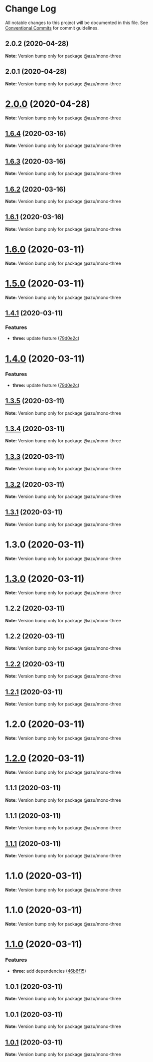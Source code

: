 # Change Log

All notable changes to this project will be documented in this file.
See [Conventional Commits](https://conventionalcommits.org) for commit guidelines.

## 2.0.2 (2020-04-28)

**Note:** Version bump only for package @azu/mono-three





## 2.0.1 (2020-04-28)

**Note:** Version bump only for package @azu/mono-three





# [2.0.0](https://github.com/azu/lerna-monorepo-github-actions-release/compare/v1.6.4...v2.0.0) (2020-04-28)

**Note:** Version bump only for package @azu/mono-three





## [1.6.4](https://github.com/azu/lerna-monorepo-github-actions-release/compare/v1.6.2...v1.6.4) (2020-03-16)

**Note:** Version bump only for package @azu/mono-three





## [1.6.3](https://github.com/azu/lerna-monorepo-github-actions-release/compare/v1.6.2...v1.6.3) (2020-03-16)

**Note:** Version bump only for package @azu/mono-three





## [1.6.2](https://github.com/azu/lerna-monorepo-github-actions-release/compare/v1.6.0...v1.6.2) (2020-03-16)

**Note:** Version bump only for package @azu/mono-three





## [1.6.1](https://github.com/azu/lerna-monorepo-github-actions-release/compare/v1.6.0...v1.6.1) (2020-03-16)

**Note:** Version bump only for package @azu/mono-three





# [1.6.0](https://github.com/azu/lerna-monorepo-github-actions-release/compare/v1.5.0...v1.6.0) (2020-03-11)

**Note:** Version bump only for package @azu/mono-three





# [1.5.0](https://github.com/azu/lerna-monorepo-github-actions-release/compare/v1.4.1...v1.5.0) (2020-03-11)

**Note:** Version bump only for package @azu/mono-three





## [1.4.1](https://github.com/azu/lerna-monorepo-github-actions-release/compare/v1.3.0...v1.4.1) (2020-03-11)


### Features

* **three:** update feature ([79d0e2c](https://github.com/azu/lerna-monorepo-github-actions-release/commit/79d0e2c730f6371b6f518d38a049efa367b1fd7b))





# [1.4.0](https://github.com/azu/lerna-monorepo-github-actions-release/compare/v1.3.0...v1.4.0) (2020-03-11)


### Features

* **three:** update feature ([79d0e2c](https://github.com/azu/lerna-monorepo-github-actions-release/commit/79d0e2c730f6371b6f518d38a049efa367b1fd7b))





## [1.3.5](https://github.com/azu/lerna-monorepo-github-actions-release/compare/v1.3.0...v1.3.5) (2020-03-11)

**Note:** Version bump only for package @azu/mono-three





## [1.3.4](https://github.com/azu/lerna-monorepo-github-actions-release/compare/v1.3.0...v1.3.4) (2020-03-11)

**Note:** Version bump only for package @azu/mono-three





## [1.3.3](https://github.com/azu/lerna-monorepo-github-actions-release/compare/v1.3.0...v1.3.3) (2020-03-11)

**Note:** Version bump only for package @azu/mono-three





## [1.3.2](https://github.com/azu/lerna-monorepo-github-actions-release/compare/v1.3.0...v1.3.2) (2020-03-11)

**Note:** Version bump only for package @azu/mono-three





## [1.3.1](https://github.com/azu/lerna-monorepo-github-actions-release/compare/v1.3.0...v1.3.1) (2020-03-11)

**Note:** Version bump only for package @azu/mono-three





# 1.3.0 (2020-03-11)

**Note:** Version bump only for package @azu/mono-three





# [1.3.0](https://github.com/azu/lerna-monorepo-github-actions-release/compare/v1.2.2...v1.3.0) (2020-03-11)

**Note:** Version bump only for package @azu/mono-three





## 1.2.2 (2020-03-11)

**Note:** Version bump only for package @azu/mono-three





## 1.2.2 (2020-03-11)

**Note:** Version bump only for package @azu/mono-three





## [1.2.2](https://github.com/azu/lerna-monorepo-github-actions-release/compare/v1.2.0...v1.2.2) (2020-03-11)

**Note:** Version bump only for package @azu/mono-three





## [1.2.1](https://github.com/azu/lerna-monorepo-github-actions-release/compare/v1.2.0...v1.2.1) (2020-03-11)

**Note:** Version bump only for package @azu/mono-three





# 1.2.0 (2020-03-11)

**Note:** Version bump only for package @azu/mono-three





# [1.2.0](https://github.com/azu/lerna-monorepo-github-actions-release/compare/v1.1.1...v1.2.0) (2020-03-11)

**Note:** Version bump only for package @azu/mono-three





## 1.1.1 (2020-03-11)

**Note:** Version bump only for package @azu/mono-three





## 1.1.1 (2020-03-11)

**Note:** Version bump only for package @azu/mono-three





## [1.1.1](https://github.com/azu/lerna-monorepo-github-actions-release/compare/v1.1.0...v1.1.1) (2020-03-11)

**Note:** Version bump only for package @azu/mono-three





# 1.1.0 (2020-03-11)

**Note:** Version bump only for package @azu/mono-three





# 1.1.0 (2020-03-11)

**Note:** Version bump only for package @azu/mono-three





# [1.1.0](https://github.com/azu/lerna-monorepo-github-actions-release/compare/v1.0.1...v1.1.0) (2020-03-11)


### Features

* **three:** add dependencies ([46b6f15](https://github.com/azu/lerna-monorepo-github-actions-release/commit/46b6f15eefbc767c786b1c6799bbd26a87b1633e))





## 1.0.1 (2020-03-11)

**Note:** Version bump only for package @azu/mono-three





## 1.0.1 (2020-03-11)

**Note:** Version bump only for package @azu/mono-three





## [1.0.1](https://github.com/azu/lerna-monorepo-github-actions-release/compare/v1.0.0...v1.0.1) (2020-03-11)

**Note:** Version bump only for package @azu/mono-three

